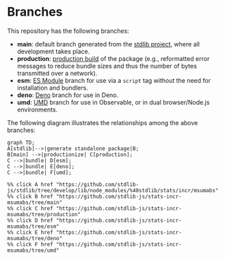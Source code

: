 <!--

@license Apache-2.0

Copyright (c) 2022 The Stdlib Authors.

Licensed under the Apache License, Version 2.0 (the "License");
you may not use this file except in compliance with the License.
You may obtain a copy of the License at

    http://www.apache.org/licenses/LICENSE-2.0

Unless required by applicable law or agreed to in writing, software
distributed under the License is distributed on an "AS IS" BASIS,
WITHOUT WARRANTIES OR CONDITIONS OF ANY KIND, either express or implied.
See the License for the specific language governing permissions and
limitations under the License.

-->

# Branches

This repository has the following branches:

-   **main**: default branch generated from the [stdlib project][stdlib-url], where all development takes place.
-   **production**: [production build][production-url] of the package (e.g., reformatted error messages to reduce bundle sizes and thus the number of bytes transmitted over a network).
-   **esm**: [ES Module][esm-url] branch for use via a `script` tag without the need for installation and bundlers.
-   **deno**: [Deno][deno-url] branch for use in Deno.
-   **umd**: [UMD][umd-url] branch for use in Observable, or in dual browser/Node.js environments.

The following diagram illustrates the relationships among the above branches:

```mermaid
graph TD;
A[stdlib]-->|generate standalone package|B;
B[main] -->|productionize| C[production];
C -->|bundle| D[esm];
C -->|bundle| E[deno];
C -->|bundle| F[umd];

%% click A href "https://github.com/stdlib-js/stdlib/tree/develop/lib/node_modules/%40stdlib/stats/incr/msumabs"
%% click B href "https://github.com/stdlib-js/stats-incr-msumabs/tree/main"
%% click C href "https://github.com/stdlib-js/stats-incr-msumabs/tree/production"
%% click D href "https://github.com/stdlib-js/stats-incr-msumabs/tree/esm"
%% click E href "https://github.com/stdlib-js/stats-incr-msumabs/tree/deno"
%% click F href "https://github.com/stdlib-js/stats-incr-msumabs/tree/umd"
```

[stdlib-url]: https://github.com/stdlib-js/stdlib/tree/develop/lib/node_modules/%40stdlib/stats/incr/msumabs
[production-url]: https://github.com/stdlib-js/stats-incr-msumabs/tree/production
[deno-url]: https://github.com/stdlib-js/stats-incr-msumabs/tree/deno
[umd-url]: https://github.com/stdlib-js/stats-incr-msumabs/tree/umd
[esm-url]: https://github.com/stdlib-js/stats-incr-msumabs/tree/esm